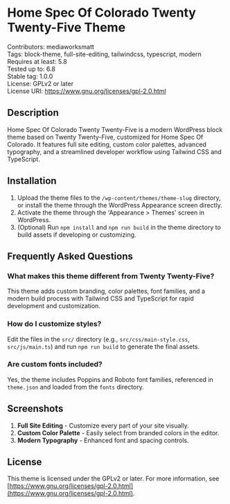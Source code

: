 # Home Spec Of Colorado Twenty Twenty-Five Theme
Contributors: mediaworksmatt  
Tags: block-theme, full-site-editing, tailwindcss, typescript, modern  
Requires at least: 5.8  
Tested up to: 6.8  
Stable tag: 1.0.0  
License: GPLv2 or later  
License URI: https://www.gnu.org/licenses/gpl-2.0.html  

## Description

Home Spec Of Colorado Twenty Twenty-Five is a modern WordPress block theme based on Twenty Twenty-Five, customized for Home Spec Of Colorado. It features full site editing, custom color palettes, advanced typography, and a streamlined developer workflow using Tailwind CSS and TypeScript.

## Installation

1. Upload the theme files to the `/wp-content/themes/theme-slug` directory, or install the theme through the WordPress Appearance screen directly.
2. Activate the theme through the 'Appearance > Themes' screen in WordPress.
3. (Optional) Run `npm install` and `npm run build` in the theme directory to build assets if developing or customizing.

## Frequently Asked Questions

### What makes this theme different from Twenty Twenty-Five?

This theme adds custom branding, color palettes, font families, and a modern build process with Tailwind CSS and TypeScript for rapid development and customization.

### How do I customize styles?

Edit the files in the `src/` directory (e.g., `src/css/main-style.css`, `src/js/main.ts`) and run `npm run build` to generate the final assets.

### Are custom fonts included?

Yes, the theme includes Poppins and Roboto font families, referenced in `theme.json` and loaded from the `fonts` directory.

## Screenshots

1. **Full Site Editing** - Customize every part of your site visually.
2. **Custom Color Palette** - Easily select from branded colors in the editor.
3. **Modern Typography** - Enhanced font and spacing controls.

## License

This theme is licensed under the GPLv2 or later. For more information, see [https://www.gnu.org/licenses/gpl-2.0.html](https://www.gnu.org/licenses/gpl-2.0.html).
